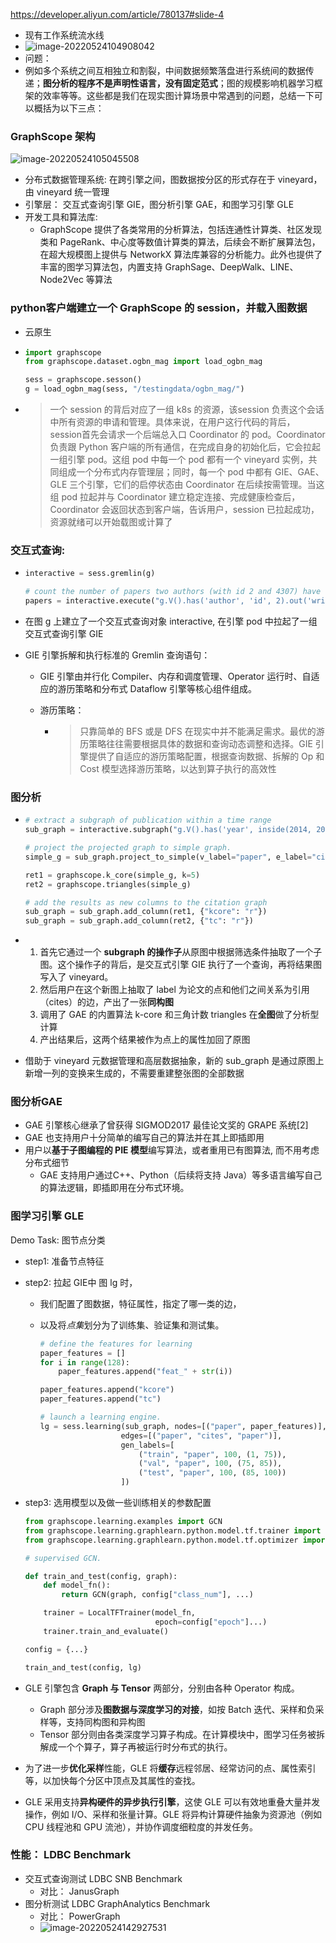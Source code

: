https://developer.aliyun.com/article/780137#slide-4

- 现有工作系统流水线
- ![image-20220524104908042](blog.assets/image-20220524104908042-16533605496871.png)
- 问题： 
- 例如多个系统之间互相独立和割裂，中间数据频繁落盘进行系统间的数据传递；**图分析的程序不是声明性语言，没有固定范式**；图的规模影响机器学习框架的效率等等。这些都是我们在现实图计算场景中常遇到的问题，总结一下可以概括为以下三点：



### GraphScope 架构

![image-20220524105045508](blog.assets/image-20220524105045508.png)

- 分布式数据管理系统: 在跨引擎之间，图数据按分区的形式存在于 vineyard，由 vineyard 统一管理
- 引擎层： 交互式查询引擎 GIE，图分析引擎 GAE，和图学习引擎 GLE
- 开发工具和算法库: 
  - GraphScope 提供了各类常用的分析算法，包括连通性计算类、社区发现类和 PageRank、中心度等数值计算类的算法，后续会不断扩展算法包，在超大规模图上提供与 NetworkX 算法库兼容的分析能力。此外也提供了丰富的图学习算法包，内置支持 GraphSage、DeepWalk、LINE、Node2Vec 等算法

### python客户端建立一个 GraphScope 的 session，并载入图数据

- 云原生

- ```python
  import graphscope
  from graphscope.dataset.ogbn_mag import load_ogbn_mag
  
  sess = graphscope.sesson()
  g = load_ogbn_mag(sess, "/testingdata/ogbn_mag/")
  ```

- > 一个 session 的背后对应了一组 k8s 的资源，该session 负责这个会话中所有资源的申请和管理。具体来说，在用户这行代码的背后，session首先会请求一个后端总入口 Coordinator 的 pod。Coordinator 负责跟 Python 客户端的所有通信，在完成自身的初始化后，它会拉起一组引擎 pod。这组 pod 中每一个 pod 都有一个 vineyard 实例，共同组成一个分布式内存管理层；同时，每一个 pod 中都有 GIE、GAE、GLE 三个引擎，它们的启停状态由 Coordinator 在后续按需管理。当这组 pod 拉起并与 Coordinator 建立稳定连接、完成健康检查后，Coordinator 会返回状态到客户端，告诉用户，session 已拉起成功，资源就绪可以开始载图或计算了

### 交互式查询: 

- ```python
  interactive = sess.gremlin(g)
  
  # count the number of papers two authors (with id 2 and 4307) have co-authored
  papers = interactive.execute("g.V().has('author', 'id', 2).out('writes').where(__.in('writes').has('id', 4307)).count()").one()
  ```

- 在图 g 上建立了一个交互式查询对象 interactive, 在引擎 pod 中拉起了一组交互式查询引擎 GIE

- GIE 引擎拆解和执行标准的 Gremlin 查询语句：

  - GIE 引擎由并行化 Compiler、内存和调度管理、Operator 运行时、自适应的游历策略和分布式 Dataflow 引擎等核心组件组成。

  - 游历策略：

    - > 只靠简单的 BFS 或是 DFS 在现实中并不能满足需求。最优的游历策略往往需要根据具体的数据和查询动态调整和选择。GIE 引擎提供了自适应的游历策略配置，根据查询数据、拆解的 Op 和 Cost 模型选择游历策略，以达到算子执行的高效性

### 图分析

- ```python
  # extract a subgraph of publication within a time range
  sub_graph = interactive.subgraph("g.V().has('year', inside(2014, 2020)).outE('cites')")
  
  # project the projected graph to simple graph.
  simple_g = sub_graph.project_to_simple(v_label="paper", e_label="cites")
  
  ret1 = graphscope.k_core(simple_g, k=5)
  ret2 = graphscope.triangles(simple_g)
  
  # add the results as new columns to the citation graph
  sub_graph = sub_graph.add_column(ret1, {"kcore": "r"})
  sub_graph = sub_graph.add_column(ret2, {"tc": "r"})
  ```

- 1. 首先它通过一个 **subgraph 的操作子**从原图中根据筛选条件抽取了一个子图。这个操作子的背后，是交互式引擎 GIE 执行了一个查询，再将结果图写入了 vineyard。
  2. 然后用户在这个新图上抽取了 label 为论文的点和他们之间关系为引用（cites）的边，产出了一张**同构图**
  3. 调用了 GAE 的内置算法 k-core 和三角计数 triangles 在**全图**做了分析型计算
  4. 产出结果后，这两个结果被作为点上的属性加回了原图

- 借助于 vineyard 元数据管理和高层数据抽象，新的 sub_graph 是通过原图上新增一列的变换来生成的，不需要重建整张图的全部数据

### 图分析GAE 

- GAE 引擎核心继承了曾获得 SIGMOD2017 最佳论文奖的 GRAPE 系统[2]
- GAE 也支持用户十分简单的编写自己的算法并在其上即插即用
- 用户以**基于子图编程的 PIE 模型**编写算法，或者重用已有图算法, 而不用考虑分布式细节
  - GAE 支持用户通过C++、Python（后续将支持 Java）等多语言编写自己的算法逻辑，即插即用在分布式环境。

### 图学习引擎 GLE

Demo Task: 图节点分类

- step1: 准备节点特征

- step2: 拉起 GIE中 图 lg 时，

  - 我们配置了图数据，特征属性，指定了哪一类的边，

  - 以及将*点集*划分为了训练集、验证集和测试集。

    ```python
    # define the features for learning
    paper_features = []
    for i in range(128):
        paper_features.append("feat_" + str(i))
    
    paper_features.append("kcore")
    paper_features.append("tc")
    
    # launch a learning engine.
    lg = sess.learning(sub_graph, nodes=[("paper", paper_features)],
                      edges=[("paper", "cites", "paper")],
                      gen_labels=[
                          ("train", "paper", 100, (1, 75)),
                          ("val", "paper", 100, (75, 85)),
                          ("test", "paper", 100, (85, 100))
                      ])
    ```

    

- step3: 选用模型以及做一些训练相关的参数配置

  ```python
  from graphscope.learning.examples import GCN
  from graphscope.learning.graphlearn.python.model.tf.trainer import LocalTFTrainer
  from graphscope.learning.graphlearn.python.model.tf.optimizer import get_tf_optimizer
  
  # supervised GCN.
  
  def train_and_test(config, graph):
      def model_fn():
          return GCN(graph, config["class_num"], ...)
  
      trainer = LocalTFTrainer(model_fn,
                               epoch=config["epoch"]...)
      trainer.train_and_evaluate()
  
  config = {...}
  
  train_and_test(config, lg)
  ```

- GLE 引擎包含 **Graph 与 Tensor** 两部分，分别由各种 Operator 构成。

  - Graph 部分涉及**图数据与深度学习的对接**，如按 Batch 迭代、采样和负采样等，支持同构图和异构图
  - Tensor 部分则由各类深度学习算子构成。在计算模块中，图学习任务被拆解成一个个算子，算子再被运行时分布式的执行。

- 为了进一步**优化采样**性能，GLE 将**缓存**远程邻居、经常访问的点、属性索引等，以加快每个分区中顶点及其属性的查找。

- GLE 采用支持**异构硬件的异步执行引擎**，这使 GLE 可以有效地重叠大量并发操作，例如 I/O、采样和张量计算。GLE 将异构计算硬件抽象为资源池（例如 CPU 线程池和 GPU 流池），并协作调度细粒度的并发任务。

### 性能： LDBC Benchmark 

- 交互式查询测试 LDBC SNB Benchmark
  - 对比： JanusGraph
- 图分析测试  LDBC GraphAnalytics Benchmark 
  - 对比： PowerGraph 
  - ![image-20220524142927531](blog.assets/image-20220524142927531.png)

